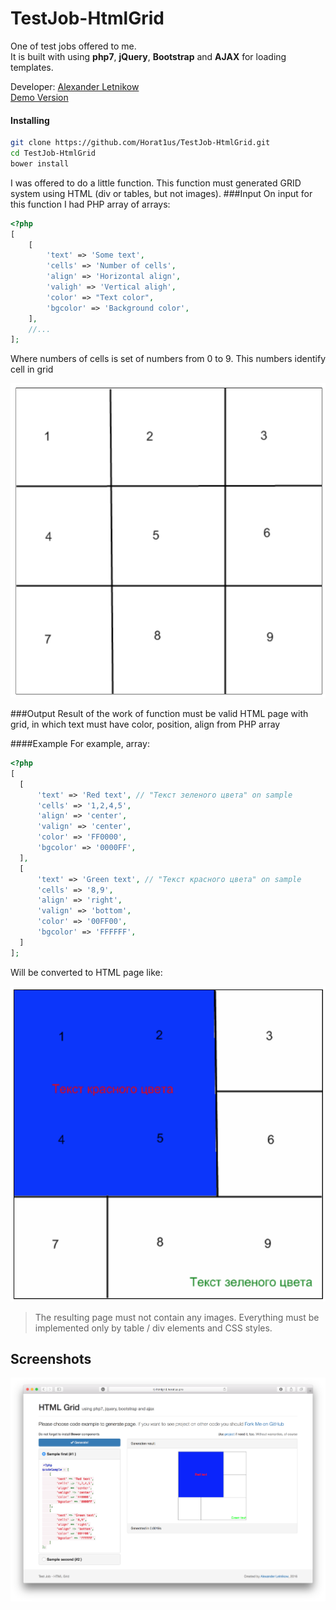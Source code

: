 # TestJob-HtmlGrid
One of test jobs offered to me.   
It is built with using **php7**, **jQuery**, **Bootstrap** and **AJAX** for loading templates.

Developer: [Alexander Letnikow](mailto:reclamme@gmail.com)  
[Demo Version](http://tj-htmlgrid.horatius.pro/)

#### Installing
```bash
git clone https://github.com/Horat1us/TestJob-HtmlGrid.git
cd TestJob-HtmlGrid
bower install
```

I was offered to do a little function. This function must generated GRID system using HTML (div or tables, but not images).
###Input
On input for this function I had PHP array of arrays:
```php
<?php
[
    [
        'text' => 'Some text',
        'cells' => 'Number of cells',
        'align' => 'Horizontal align',
        'valigh' => 'Vertical aligh',
        'color' => "Text color",
        'bgcolor' => 'Background color',
    ],
    //...
];
```
Where numbers of cells is set of numbers from 0 to 9. This numbers identify cell in grid

![Alt text](./images/grid-system-sample.png "Grid System sample provided from employer")

###Output
Result of the work of function must be valid HTML page with grid, in which text must have color, position, align from PHP array

####Example
For example, array:
```php
<?php
[
  [
      'text' => 'Red text', // "Текст зеленого цвета" on sample
      'cells' => '1,2,4,5',
      'align' => 'center',
      'valign' => 'center',
      'color' => 'FF0000',
      'bgcolor' => '0000FF',
  ],
  [
      'text' => 'Green text', // "Текст красного цвета" on sample
      'cells' => '8,9',
      'align' => 'right',
      'valign' => 'bottom',
      'color' => '00FF00',
      'bgcolor' => 'FFFFFF',
  ]
];
```
Will be converted to HTML page like:

![Alt text](./images/grid-test-sample.png "Grid System sample provided from employer")

> The resulting page must not contain any images. Everything must be implemented only by table / div elements and CSS styles.

## Screenshots
![Красивая картинка](./images/solution.png)
